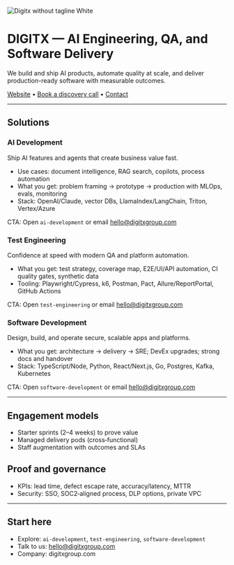 ![Digitx without tagline White](https://github.com/user-attachments/assets/d22da870-8c81-4762-b6a2-017c7753b7ec)

# DIGITX — AI Engineering, QA, and Software Delivery

We build and ship AI products, automate quality at scale, and deliver production-ready software with measurable outcomes.

[Website](http://digitxgroup.com) • [Book a discovery call](mailto:hello@digitxgroup.com?subject=Discovery%20Call) • [Contact](mailto:hello@digitxgroup.com)

---

## Solutions

### AI Development
Ship AI features and agents that create business value fast.
- Use cases: document intelligence, RAG search, copilots, process automation
- What you get: problem framing → prototype → production with MLOps, evals, monitoring
- Stack: OpenAI/Claude, vector DBs, LlamaIndex/LangChain, Triton, Vertex/Azure

CTA: Open `ai-development` or email hello@digitxgroup.com

### Test Engineering
Confidence at speed with modern QA and platform automation.
- What you get: test strategy, coverage map, E2E/UI/API automation, CI quality gates, synthetic data
- Tooling: Playwright/Cypress, k6, Postman, Pact, Allure/ReportPortal, GitHub Actions

CTA: Open `test-engineering` or email hello@digitxgroup.com

### Software Development
Design, build, and operate secure, scalable apps and platforms.
- What you get: architecture → delivery → SRE; DevEx upgrades; strong docs and handover
- Stack: TypeScript/Node, Python, React/Next.js, Go, Postgres, Kafka, Kubernetes

CTA: Open `software-development` or email hello@digitxgroup.com

---

## Engagement models
- Starter sprints (2–4 weeks) to prove value
- Managed delivery pods (cross‑functional)
- Staff augmentation with outcomes and SLAs

## Proof and governance
- KPIs: lead time, defect escape rate, accuracy/latency, MTTR
- Security: SSO, SOC2‑aligned process, DLP options, private VPC

---

## Start here
- Explore: `ai-development`, `test-engineering`, `software-development`
- Talk to us: hello@digitxgroup.com
- Company: digitxgroup.com


